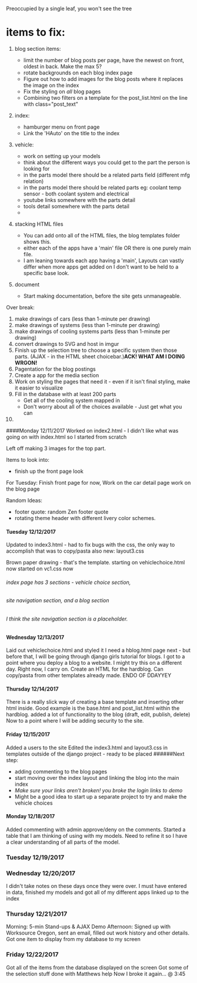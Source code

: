 Preoccupied by a single leaf, you won't see the tree

# items to fix:
1) blog section items:
    - limit the number of blog posts per page, have the newest on front, oldest in back. Make the max 5?
    - rotate backgrounds on each blog index page
    - Figure out how to add images for the blog posts where it replaces the image on the index
    - Fix the styling on *all* blog pages
    - Combining two filters on a template for the post_list.html on the line with class="post_text"
    
2) index:
    - hamburger menu on front page
    - Link the 'HAuto' on the title to the index

3) vehicle:
    - work on setting up your models
    - think about the different ways you could get to the part the person is looking for
    - in the parts model there should be a related parts field (different mfg relation)
    - in the parts model there should be related parts eg: coolant temp sensor - both coolant system and electrical
    - youtube links somewhere with the parts detail
    - tools detail somewhere with the parts detail
    - 
    
4) stacking HTML files
    - You can add onto all of the HTML files, the blog templates folder shows this. 
    - either each of the apps have a 'main' file OR there is one purely main file.
    - I am leaning towards each app having a 'main', Layouts can vastly differ when more apps get added on
        I don't want to be held to a specific base look.
    
5) document
    - Start making documentation, before the site gets unmanageable.


Over break:

1) make drawings of cars (less than 1-minute per drawing)
2) make drawings of systems (less than 1-minute per drawing)
3) make drawings of cooling systems parts (less than 1-minute per drawing)
4) convert drawings to SVG and host in imgur
5) Finish up the selection tree to choose a specific system then those parts. (AJAX - in the HTML sheet choicebar.)**ACK! WHAT AM I DOING WRGON!**
6) Pagentation for the blog postings
7) Create a app for the media section
8) Work on styling the pages that need it - even if it isn't final styling, make it easier to visualize
9) Fill in the database with at least 200 parts
    - Get all of the cooling system mapped in
    - Don't worry about all of the choices available - Just get what you can
10)


####Monday 12/11/2017
Worked on index2.html - I didn't like what was going on with index.html so I started from scratch

Left off making 3 images for the top part. 

Items to look into:
- finish up the front page look

For Tuesday: 
Finish front page for now,
Work on the car detail page
work on the blog page



Random Ideas:
- footer quote: random Zen footer quote
- rotating theme header with different livery color schemes.

#### Tuesday 12/12/2017
Updated to index3.html - had to fix bugs with the css, 
the only way to accomplish that was to copy/pasta
also new: layout3.css

Brown paper drawing - that's the template.
starting on vehiclechoice.html now
started on vc1.css now

###### index page has 3 sections - vehicle choice section, 
###### site navigation section, and a blog section
###### I think the site navigation section is a placeholder.

#### Wednesday 12/13/2017
Laid out vehiclechoice.html and styled it
I need a hblog.html page next - but before that, 
I will be going through django girls tutorial for blogs.
I got to a point where you deploy a blog to a website. I might try this on a different day. Right now, I carry on.
Create an HTML for the hardblog. Can copy/pasta from other templates already made. 
ENDO OF DDAYYEY

#### Thursday 12/14/2017
There is a really slick way of creating a base template and inserting other html inside.
Good example is the base.html and post_list.html within the hardblog. 
added a lot of functionality to the blog (draft, edit, publish, delete)
Now to a point where I will be adding security to the site. 

#### Friday 12/15/2017
Added a users to the site
Edited the index3.html and layout3.css in templates outside of the django project - ready to be placed
######Next step: 
- adding commenting to the blog pages
- start moving over the index layout and linking the blog into the main index 
- *Make sure your links aren't broken! you broke the login links to demo*
- Might be a good idea to start up a separate project to try and make the vehicle choices

#### Monday 12/18/2017
Added commenting with admin approve/deny on the comments.
Started a table that I am thinking of using with my models. Need to refine it so I have a clear understanding of all 
    parts of the model.

### Tuesday 12/19/2017
### Wednesday 12/20/2017
I didn't take notes on these days once they were over.
I must have entered in data, finished my models and got all of my different apps linked up to the index

### Thursday 12/21/2017
Morning: 5-min Stand-ups & AJAX Demo
Afternoon: Signed up with Worksource Oregon, sent an email, filled out work history and other details.
Got one item to display from my database to my screen


### Friday 12/22/2017
Got all of the items from the database displayed on the screen
Got some of the selection stuff done with Matthews help
Now I broke it again... @ 3:45